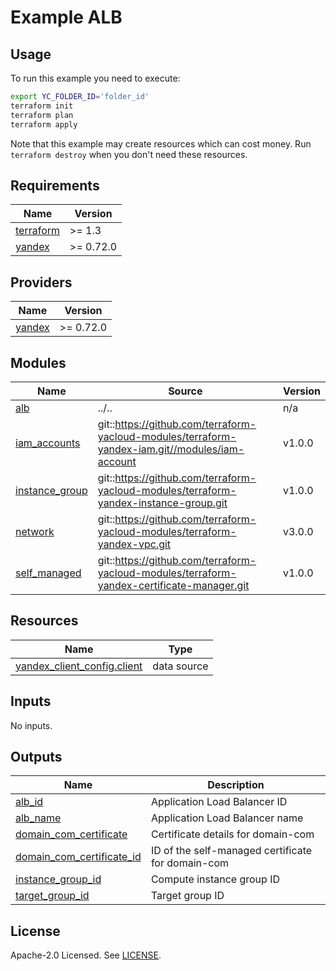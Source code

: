 # Example ALB

## Usage

To run this example you need to execute:

```bash
export YC_FOLDER_ID='folder_id'
terraform init
terraform plan
terraform apply
```

Note that this example may create resources which can cost money. Run `terraform destroy` when you don't need these resources.

<!-- BEGIN_TF_DOCS -->
## Requirements

| Name | Version |
|------|---------|
| <a name="requirement_terraform"></a> [terraform](#requirement\_terraform) | >= 1.3 |
| <a name="requirement_yandex"></a> [yandex](#requirement\_yandex) | >= 0.72.0 |

## Providers

| Name | Version |
|------|---------|
| <a name="provider_yandex"></a> [yandex](#provider\_yandex) | >= 0.72.0 |

## Modules

| Name | Source | Version |
|------|--------|---------|
| <a name="module_alb"></a> [alb](#module\_alb) | ../.. | n/a |
| <a name="module_iam_accounts"></a> [iam\_accounts](#module\_iam\_accounts) | git::https://github.com/terraform-yacloud-modules/terraform-yandex-iam.git//modules/iam-account | v1.0.0 |
| <a name="module_instance_group"></a> [instance\_group](#module\_instance\_group) | git::https://github.com/terraform-yacloud-modules/terraform-yandex-instance-group.git | v1.0.0 |
| <a name="module_network"></a> [network](#module\_network) | git::https://github.com/terraform-yacloud-modules/terraform-yandex-vpc.git | v3.0.0 |
| <a name="module_self_managed"></a> [self\_managed](#module\_self\_managed) | git::https://github.com/terraform-yacloud-modules/terraform-yandex-certificate-manager.git | v1.0.0 |

## Resources

| Name | Type |
|------|------|
| [yandex_client_config.client](https://registry.terraform.io/providers/yandex-cloud/yandex/latest/docs/data-sources/client_config) | data source |

## Inputs

No inputs.

## Outputs

| Name | Description |
|------|-------------|
| <a name="output_alb_id"></a> [alb\_id](#output\_alb\_id) | Application Load Balancer ID |
| <a name="output_alb_name"></a> [alb\_name](#output\_alb\_name) | Application Load Balancer name |
| <a name="output_domain_com_certificate"></a> [domain\_com\_certificate](#output\_domain\_com\_certificate) | Certificate details for domain-com |
| <a name="output_domain_com_certificate_id"></a> [domain\_com\_certificate\_id](#output\_domain\_com\_certificate\_id) | ID of the self-managed certificate for domain-com |
| <a name="output_instance_group_id"></a> [instance\_group\_id](#output\_instance\_group\_id) | Compute instance group ID |
| <a name="output_target_group_id"></a> [target\_group\_id](#output\_target\_group\_id) | Target group ID |
<!-- END_TF_DOCS -->

## License

Apache-2.0 Licensed.
See [LICENSE](https://github.com/terraform-yacloud-modules/terraform-yandex-alb/blob/main/LICENSE).
